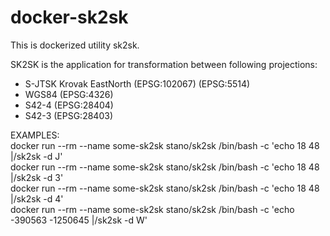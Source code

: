 # docker-sk2sk
This is dockerized utility sk2sk.

SK2SK is the application for transformation between following projections:
 - S-JTSK Krovak EastNorth (EPSG:102067) (EPSG:5514)
 - WGS84 (EPSG:4326)
 - S42-4 (EPSG:28404)
 - S42-3 (EPSG:28403)

EXAMPLES:<br>
docker run --rm --name some-sk2sk stano/sk2sk /bin/bash -c 'echo 18 48 |/sk2sk -d J'<br>
docker run --rm --name some-sk2sk stano/sk2sk /bin/bash -c 'echo 18 48 |/sk2sk -d 3'<br>
docker run --rm --name some-sk2sk stano/sk2sk /bin/bash -c 'echo 18 48 |/sk2sk -d 4'<br>
docker run --rm --name some-sk2sk stano/sk2sk /bin/bash -c 'echo -390563 -1250645 |/sk2sk -d W'<br>
